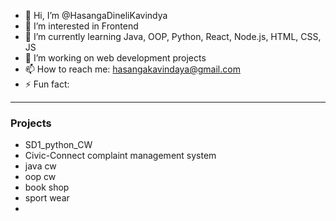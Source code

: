 - 👋 Hi, I’m @HasangaDineliKavindya
- 👀 I’m interested in Frontend
- 🌱 I’m currently learning Java, OOP, Python, React, Node.js, HTML, CSS, JS
- 💼 I’m working on web development projects
- 📫 How to reach me: hasangakavindaya@gmail.com 
- ⚡ Fun fact:

---

### Projects
- SD1_python_CW
- Civic-Connect complaint management system
- java cw
- oop cw
- book shop
- sport wear
- 

<!-- Feel free to add more projects as you work on them! -->


<!---
HasangaDineliKavindya/HasangaDineliKavindya is a ✨ special ✨ repository because its `README.md` (this file) appears on your GitHub profile.
You can click the Preview link to take a look at your changes.
--->
